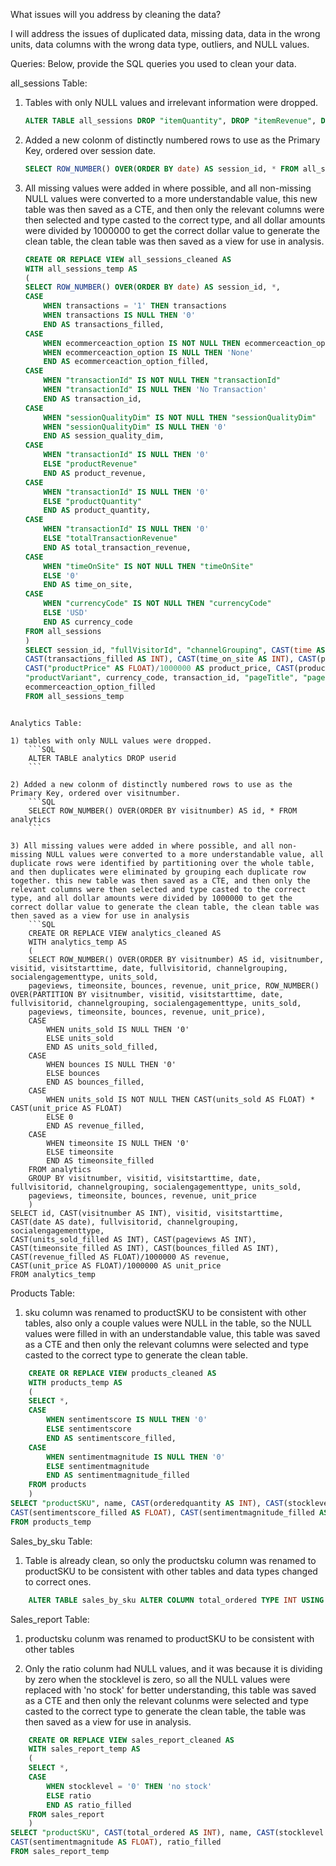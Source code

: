 What issues will you address by cleaning the data?

I will address the issues of duplicated data, missing data, data in the wrong units,
data columns with the wrong data type, outliers, and NULL values.

Queries:
Below, provide the SQL queries you used to clean your data.

all_sessions Table:
1) Tables with only NULL values and irrelevant information were dropped.
    ```SQL
    ALTER TABLE all_sessions DROP "itemQuantity", DROP "itemRevenue", DROP "searchKeyword", DROP "transactionRevenue", DROP "productRefundAmount"
    ```
2) Added a new colonm of distinctly numbered rows to use as the Primary Key, ordered over session date.
    ```SQL
    SELECT ROW_NUMBER() OVER(ORDER BY date) AS session_id, * FROM all_sessions
    ```

3) All missing values were added in where possible, and all non-missing NULL values were converted to a more understandable value, this new table was then saved as a CTE, and then only the relevant columns were then selected and type casted to the correct type, and all dollar amounts were divided by 1000000 to get the correct dollar value to generate the clean table, the clean table was then saved as a view for use in analysis.
    ```SQL
    CREATE OR REPLACE VIEW all_sessions_cleaned AS
    WITH all_sessions_temp AS
    (
    SELECT ROW_NUMBER() OVER(ORDER BY date) AS session_id, *,
    CASE 
        WHEN transactions = '1' THEN transactions
        WHEN transactions IS NULL THEN '0'
        END AS transactions_filled,
    CASE
        WHEN ecommerceaction_option IS NOT NULL THEN ecommerceaction_option
        WHEN ecommerceaction_option IS NULL THEN 'None'
        END AS ecommerceaction_option_filled,
    CASE 
        WHEN "transactionId" IS NOT NULL THEN "transactionId"
        WHEN "transactionId" IS NULL THEN 'No Transaction'
        END AS transaction_id,
    CASE
        WHEN "sessionQualityDim" IS NOT NULL THEN "sessionQualityDim"
        WHEN "sessionQualityDim" IS NULL THEN '0'
        END AS session_quality_dim,
    CASE
        WHEN "transactionId" IS NULL THEN '0'
        ELSE "productRevenue"
        END AS product_revenue,
    CASE
        WHEN "transactionId" IS NULL THEN '0'
        ELSE "productQuantity"
        END AS product_quantity,
    CASE
        WHEN "transactionId" IS NULL THEN '0'
        ELSE "totalTransactionRevenue"
        END AS total_transaction_revenue,
    CASE
        WHEN "timeOnSite" IS NOT NULL THEN "timeOnSite"
        ELSE '0'
        END AS time_on_site,
    CASE
        WHEN "currencyCode" IS NOT NULL THEN "currencyCode"
        ELSE 'USD'
        END AS currency_code
    FROM all_sessions
    )
    SELECT session_id, "fullVisitorId", "channelGrouping", CAST(time AS INT), country, city, CAST(total_transaction_revenue AS FLOAT)/1000000 AS total_transaction_revenue,
    CAST(transactions_filled AS INT), CAST(time_on_site AS INT), CAST(pageviews AS INT), CAST(session_quality_dim AS INT), CAST(date AS DATE), "visitId", type, CAST(product_quantity AS INT),
    CAST("productPrice" AS FLOAT)/1000000 AS product_price, CAST(product_revenue AS FLOAT)/1000000 AS product_revenue, "productSKU", "v2ProductName", "v2ProductCategory", 
    "productVariant", currency_code, transaction_id, "pageTitle", "pagePathLevel1", CAST("eCommerceAction_type" AS INT), CAST("eCommerceAction_step" AS INT),
    ecommerceaction_option_filled
    FROM all_sessions_temp
```

Analytics Table:

1) tables with only NULL values were dropped.
    ```SQL
    ALTER TABLE analytics DROP userid
    ```

2) Added a new colonm of distinctly numbered rows to use as the Primary Key, ordered over visitnumber.
    ```SQL
    SELECT ROW_NUMBER() OVER(ORDER BY visitnumber) AS id, * FROM analytics
    ```

3) All missing values were added in where possible, and all non-missing NULL values were converted to a more understandable value, all duplicate rows were identified by partitioning over the whole table, and then duplicates were eliminated by grouping each duplicate row together. this new table was then saved as a CTE, and then only the relevant columns were then selected and type casted to the correct type, and all dollar amounts were divided by 1000000 to get the correct dollar value to generate the clean table, the clean table was then saved as a view for use in analysis
    ```SQL
    CREATE OR REPLACE VIEW analytics_cleaned AS
    WITH analytics_temp AS
    (
    SELECT ROW_NUMBER() OVER(ORDER BY visitnumber) AS id, visitnumber, visitid, visitstarttime, date, fullvisitorid, channelgrouping, socialengagementtype, units_sold,
    pageviews, timeonsite, bounces, revenue, unit_price, ROW_NUMBER() OVER(PARTITION BY visitnumber, visitid, visitstarttime, date, fullvisitorid, channelgrouping, socialengagementtype, units_sold,
    pageviews, timeonsite, bounces, revenue, unit_price),
    CASE
        WHEN units_sold IS NULL THEN '0'
        ELSE units_sold
        END AS units_sold_filled,
    CASE
        WHEN bounces IS NULL THEN '0'
        ELSE bounces
        END AS bounces_filled,
    CASE
        WHEN units_sold IS NOT NULL THEN CAST(units_sold AS FLOAT) * CAST(unit_price AS FLOAT)
        ELSE 0
        END AS revenue_filled,
    CASE
        WHEN timeonsite IS NULL THEN '0'
        ELSE timeonsite
        END AS timeonsite_filled
    FROM analytics
    GROUP BY visitnumber, visitid, visitstarttime, date, fullvisitorid, channelgrouping, socialengagementtype, units_sold,
    pageviews, timeonsite, bounces, revenue, unit_price
    )
SELECT id, CAST(visitnumber AS INT), visitid, visitstarttime, CAST(date AS date), fullvisitorid, channelgrouping, socialengagementtype,
CAST(units_sold_filled AS INT), CAST(pageviews AS INT), CAST(timeonsite_filled AS INT), CAST(bounces_filled AS INT), CAST(revenue_filled AS FLOAT)/1000000 AS revenue,
CAST(unit_price AS FLOAT)/1000000 AS unit_price
FROM analytics_temp
```

Products Table:

1) sku column was renamed to productSKU to be consistent with other tables, also only a couple values were NULL in the table, so the NULL values were filled in with an understandable value, this table was saved as a CTE and then only the relevant columns were selected and type casted to the correct type to generate the clean table.
```SQL
    CREATE OR REPLACE VIEW products_cleaned AS
    WITH products_temp AS
    (
    SELECT *,
    CASE
        WHEN sentimentscore IS NULL THEN '0'
        ELSE sentimentscore
        END AS sentimentscore_filled,
    CASE
        WHEN sentimentmagnitude IS NULL THEN '0'
        ELSE sentimentmagnitude
        END AS sentimentmagnitude_filled
    FROM products
    )
SELECT "productSKU", name, CAST(orderedquantity AS INT), CAST(stocklevel AS INT), CAST(restockingleadtime AS INT),
CAST(sentimentscore_filled AS FLOAT), CAST(sentimentmagnitude_filled AS FLOAT)
FROM products_temp
```

Sales_by_sku Table:

1) Table is already clean, so only the productsku column was renamed to productSKU to be consistent with other tables and data types changed to correct ones.
```SQL
    ALTER TABLE sales_by_sku ALTER COLUMN total_ordered TYPE INT USING total_ordered::integer
```

Sales_report Table:

1) productsku colunm was renamed to productSKU to be consistent with other tables

2) Only the ratio colunm had NULL values, and it was because it is dividing by zero when the stocklevel is zero, so all the NULL values were replaced with 'no stock' for better understanding, this table was saved as a CTE and then only the relevant colunms were selected and type casted to the correct type to generate the clean table, the table was then saved as a view for use in analysis.
```SQL
    CREATE OR REPLACE VIEW sales_report_cleaned AS
    WITH sales_report_temp AS 
    (
    SELECT *,
    CASE
        WHEN stocklevel = '0' THEN 'no stock'
        ELSE ratio
        END AS ratio_filled
    FROM sales_report
    )    
SELECT "productSKU", CAST(total_ordered AS INT), name, CAST(stocklevel AS INT), CAST(restockingleadtime AS INT), CAST(sentimentscore AS FLOAT),
CAST(sentimentmagnitude AS FLOAT), ratio_filled
FROM sales_report_temp
```
